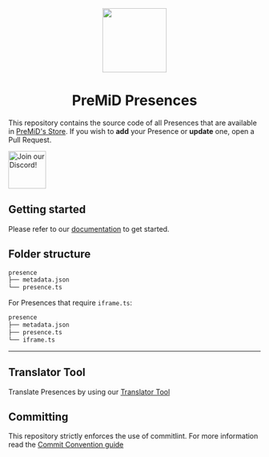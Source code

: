 <div align="center">
    <img src="https://avatars3.githubusercontent.com/u/46326568?s=400&amp;u=15e4a4988014780288d30ffb969fd1569fec23e6&amp;v=4" width="128px" style="max-width:100%;">
    <h1>PreMiD Presences</h1>
</div>

This repository contains the source code of all Presences that are available in [PreMiD's Store](https://premid.app/store). If you wish to **add** your Presence or **update** one, open a Pull Request.

<div align="left">
    <a target="_blank" href="https://discord.premid.app/" title="Join our Discord!">
        <img  src="https://discordapp.com/api/guilds/493130730549805057/widget.png?style=banner2" height="75px" draggable="false" alt="Join our Discord!">
    </a>
</div>

## Getting started

Please refer to our [documentation](https://docs.premid.app/dev/presence) to get started.

## Folder structure

```bash
presence
├── metadata.json
└── presence.ts
```

For Presences that require `iframe.ts`:

```bash
presence
├── metadata.json
├── presence.ts
└── iframe.ts
```

---

## Translator Tool
Translate Presences by using our [Translator Tool](./TRANSLATOR.md)
## Committing

This repository strictly enforces the use of commitlint. For more information read the [Commit Convention guide](./.github/COMMIT_CONVENTION.md)
